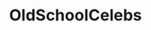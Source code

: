 ---
title: OldSchoolCelebs
crosslinks:
- youtubefactsbot
- OldSchoolCool
- anti_gif_bot
- Colorization
- youtubot
- u_imguralbumbot
- thedoors
- KendrickLamar
- harrypotter
- DuplicatesBot
- LadyBoners
- GirlsMirin
- redditwritesseinfeld
- pics
- tmsbmeta
- rickandmorty
- xkcd
- TaylorSwift
- shubreddit
- betterCallSaul
---